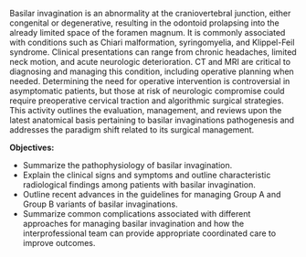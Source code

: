 Basilar invagination is an abnormality at the craniovertebral junction, either congenital or degenerative, resulting in the odontoid prolapsing into the already limited space of the foramen magnum. It is commonly associated with conditions such as Chiari malformation, syringomyelia, and Klippel-Feil syndrome. Clinical presentations can range from chronic headaches, limited neck motion, and acute neurologic deterioration. CT and MRI are critical to diagnosing and managing this condition, including operative planning when needed. Determining the need for operative intervention is controversial in asymptomatic patients, but those at risk of neurologic compromise could require preoperative cervical traction and algorithmic surgical strategies. This activity outlines the evaluation, management, and reviews upon the latest anatomical basis pertaining to basilar invaginations pathogenesis and addresses the paradigm shift related to its surgical management.

**Objectives:**
- Summarize the pathophysiology of basilar invagination.
- Explain the clinical signs and symptoms and outline characteristic radiological findings among patients with basilar invagination.
- Outline recent advances in the guidelines for managing Group A and Group B variants of basilar invaginations.
- Summarize common complications associated with different approaches for managing basilar invagination and how the interprofessional team can provide appropriate coordinated care to improve outcomes.